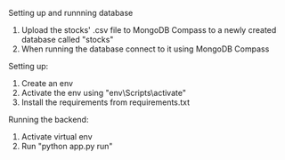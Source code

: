 Setting up and runnning database

1. Upload the stocks' .csv file to MongoDB Compass to a newly created database called "stocks"
2. When running the database connect to it using MongoDB Compass

Setting up:

1. Create an env
2. Activate the env using "env\Scripts\activate"
3. Install the requirements from requirements.txt

Running the backend:

1. Activate virtual env
2. Run "python app.py run"